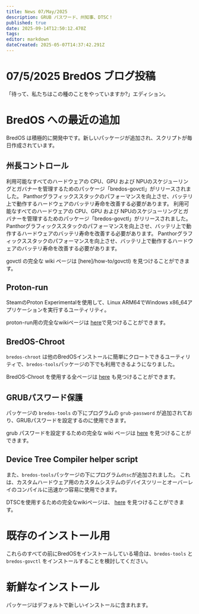```yaml
---
title: News 07/May/2025
description: GRUB パスワード、州知事、DTSC！
published: true
date: 2025-09-14T12:50:12.470Z
tags:
editor: markdown
dateCreated: 2025-05-07T14:37:42.291Z
---
```


# 07/5/2025 BredOS ブログ投稿

「待って、私たちはこの種のことをやっていますか?」エディション。

# BredOS への最近の追加

BredOS は積極的に開発中です。新しいパッケージが追加され、スクリプトが毎日作成されています。

## 州長コントロール

利用可能なすべてのハードウェアの CPU、GPU および NPUのスケジューリングとガバナーを管理するためのパッケージ「bredos-govctl」がリリースされました。
Panthorグラフィックススタックのパフォーマンスを向上させ、バッテリ上で動作するハードウェアのバッテリ寿命を改善する必要があります。
利用可能なすべてのハードウェアの CPU、GPU および NPUのスケジューリングとガバナーを管理するためのパッケージ「bredos-govctl」がリリースされました。
Panthorグラフィックススタックのパフォーマンスを向上させ、バッテリ上で動作するハードウェアのバッテリ寿命を改善する必要があります。
Panthorグラフィックススタックのパフォーマンスを向上させ、バッテリ上で動作するハードウェアのバッテリ寿命を改善する必要があります。

govctl の完全な wiki ページは [here]/how-to/govctl) を見つけることができます。

## Proton-run

SteamのProton Experimentalを使用して、Linux ARM64でWindows x86_64アプリケーションを実行するユーティリティ。

proton-run用の完全なwikiページは [here](/how-to/proton-run)で見つけることができます。

## BredOS-Chroot

`bredos-chroot` は他のBredOSインストールに簡単にクロートできるユーティリティで、`bredos-tools`パッケージの下でも利用できるようになりました。

BredOS-Chroot を使用する全ページは [here](/how-to/bredos-chroot) も見つけることができます。

## GRUBパスワード保護

パッケージの `bredos-tools` の下にプログラムの `grub-password` が追加されており、GRUBパスワードを設定するのに使用できます。

grub パスワードを設定するための完全な wiki ページは [here](/Tools#grub-password-protection) を見つけることができます。

## Device Tree Compiler helper script

また、`bredos-tools`パッケージの下にプログラム`dtsc`が追加されました。 これは、カスタムハードウェア用のカスタムシステムのデバイスツリーとオーバーレイのコンパイルに迅速かつ容易に使用できます。

DTSCを使用するための完全なwikiページは、 [here](/Tools#dtsc-helper-script) を見つけることができます。

# 既存のインストール用

これらのすべての前にBredOSをインストールしている場合は、`bredos-tools` と `bredos-govctl` をインストールすることを検討してください。

# 新鮮なインストール

パッケージはデフォルトで新しいインストールに含まれます。